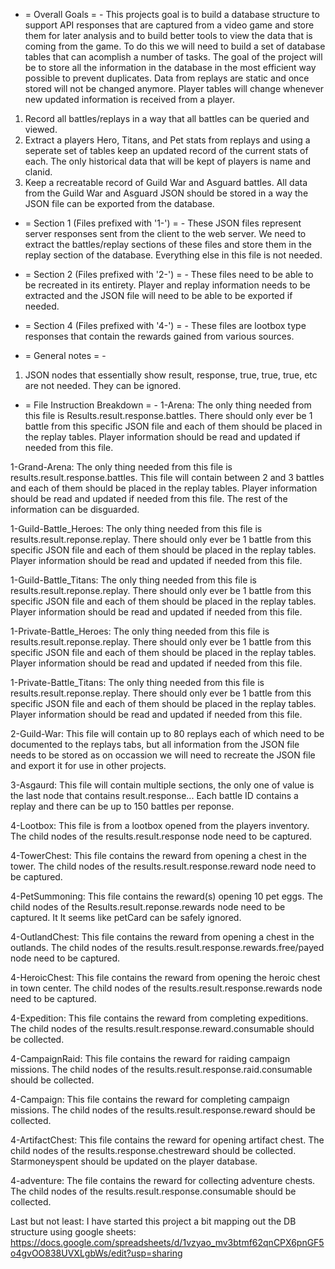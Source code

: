  - = Overall Goals = -
This projects goal is to build a database structure to support API responses that are captured from a video game and store them for later analysis and to build better tools to view the data that is coming from the game. To do this we will need to build a set of database tables that can acomplish a number of tasks. The goal of the project will be to store all the information in the database in the most efficient way possible to prevent duplicates. Data from replays are static and once stored will not be changed anymore. Player tables will change whenever new updated information is received from a player.

1. Record all battles/replays in a way that all battles can be queried and viewed.
2. Extract a players Hero, Titans, and Pet stats from replays and using a seperate set of tables keep an updated record of the current stats of each. The only historical data that will be kept of players is name and clanid.
3. Keep a recreatable record of Guild War and Asguard battles. All data from the Guild War and Asguard JSON should be stored in a way the JSON file can be exported from the database.


 - = Section 1 (Files prefixed with '1-') = -
These JSON files represent server responses sent from the client to the web server. We need to extract the battles/replay sections of these files and store them in the replay section of the database. Everything else in this file is not needed.

 - = Section 2 (Files prefixed with '2-') = -
These files need to be able to be recreated in its entirety. Player and replay information needs to be extracted and the JSON file will need to be able to be exported if needed.

 - = Section 4 (Files prefixed with '4-') = -
These files are lootbox type responses that contain the rewards gained from various sources.

 - = General notes = -
1. JSON nodes that essentially show result, response, true, true,  true, etc are not needed. They can be ignored.

 - = File Instruction Breakdown = -
1-Arena: The only thing needed from this file is Results.result.response.battles. There should only ever be 1 battle from this specific JSON file and each of them should be placed in the replay tables. Player information should be read and updated if needed from this file.

1-Grand-Arena: The only thing needed from this file is results.result.response.battles. This file will contain between 2 and 3 battles and each of them should be placed in the replay tables. Player information should be read and updated if needed from this file. The rest of the information can be disguarded.

1-Guild-Battle_Heroes: The only thing needed from this file is results.result.reponse.replay. There should only ever be 1 battle from this specific JSON file and each of them should be placed in the replay tables. Player information should be read and updated if needed from this file.

1-Guild-Battle_Titans: The only thing needed from this file is results.result.reponse.replay. There should only ever be 1 battle from this specific JSON file and each of them should be placed in the replay tables. Player information should be read and updated if needed from this file.

1-Private-Battle_Heroes: The only thing needed from this file is results.result.reponse.replay. There should only ever be 1 battle from this specific JSON file and each of them should be placed in the replay tables. Player information should be read and updated if needed from this file.

1-Private-Battle_Titans: The only thing needed from this file is results.result.reponse.replay. There should only ever be 1 battle from this specific JSON file and each of them should be placed in the replay tables. Player information should be read and updated if needed from this file.

2-Guild-War: This file will contain up to 80 replays each of which need to be documented to the replays tabs, but all information from the JSON file needs to be stored as on occassion we will need to recreate the JSON file and export it for use in other projects.

3-Asgaurd: This file will contain multiple sections, the only one of value is the last node that contains result.response.<PlayerID>.<battleID>. Each battle ID contains a replay and there can be up to 150 battles per reponse.

4-Lootbox: This file is from a lootbox opened from the players inventory. The child nodes of the results.result.response node need to be captured.

4-TowerChest: This file contains the reward from opening a chest in the tower. The child nodes of the results.result.response.reward node need to be captured.

4-PetSummoning: This file contains the reward(s) opening 10 pet eggs. The child nodes of the Results.result.reponse.rewards node need to be captured. It It seems like petCard can be safely ignored.

4-OutlandChest: This file contains the reward from opening a chest in the outlands. The child nodes of the results.result.response.rewards.free/payed node need to be captured.

4-HeroicChest: This file contains the reward from opening the heroic chest in town center. The child nodes of the results.result.response.rewards node need to be captured.

4-Expedition: This file contains the reward from completing expeditions. The child nodes of the results.result.response.reward.consumable should be collected.

4-CampaignRaid: This file contains the reward for raiding campaign missions. The child nodes of the results.result.response.raid.consumable should be collected.

4-Campaign: This file contains the reward for completing campaign missions. The child nodes of the results.result.response.reward should be collected.

4-ArtifactChest: This file contains the reward for opening artifact chest. The child nodes of the results.response.chestreward should be collected. Starmoneyspent should be updated on the player database.

4-adventure: The file contains the reward for collecting adventure chests. The child nodes of the results.result.response.consumable should be collected.

















Last but not least: I have started this project a bit mapping out the DB structure using google sheets: https://docs.google.com/spreadsheets/d/1vzyao_mv3btmf62qnCPX6pnGF5o4gvOO838UVXLgbWs/edit?usp=sharing





































